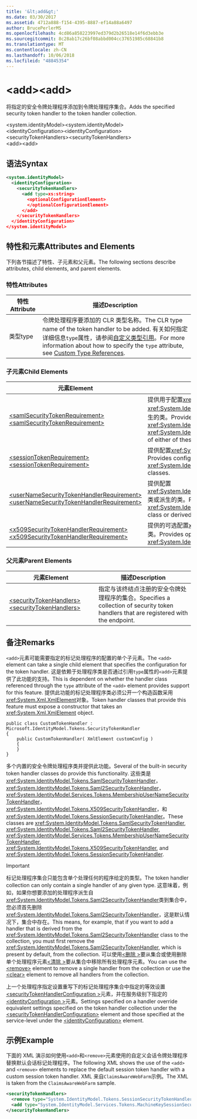 ```yaml
---
title: '&lt;add&gt;'
ms.date: 03/30/2017
ms.assetid: 4712a888-f154-4395-8887-ef14a88a6497
author: BrucePerlerMS
ms.openlocfilehash: 4cd86a858223997ed379d2b26518e14f6d3ebb3e
ms.sourcegitcommit: 8c28ab17c26bf08abbd004cc37651985c68841b8
ms.translationtype: MT
ms.contentlocale: zh-CN
ms.lasthandoff: 10/06/2018
ms.locfileid: "48845354"
---
```

# <a name="ltaddgt"></a><span data-ttu-id="408d7-102">&lt;add&gt;</span><span class="sxs-lookup"><span data-stu-id="408d7-102">&lt;add&gt;</span></span>
<span data-ttu-id="408d7-103">将指定的安全令牌处理程序添加到令牌处理程序集合。</span><span class="sxs-lookup"><span data-stu-id="408d7-103">Adds the specified security token handler to the token handler collection.</span></span>  
  
 <span data-ttu-id="408d7-104">\<system.identityModel></span><span class="sxs-lookup"><span data-stu-id="408d7-104">\<system.identityModel></span></span>  
<span data-ttu-id="408d7-105">\<identityConfiguration></span><span class="sxs-lookup"><span data-stu-id="408d7-105">\<identityConfiguration></span></span>  
<span data-ttu-id="408d7-106">\<securityTokenHandlers></span><span class="sxs-lookup"><span data-stu-id="408d7-106">\<securityTokenHandlers></span></span>  
<span data-ttu-id="408d7-107">\<add></span><span class="sxs-lookup"><span data-stu-id="408d7-107">\<add></span></span>  
  
## <a name="syntax"></a><span data-ttu-id="408d7-108">语法</span><span class="sxs-lookup"><span data-stu-id="408d7-108">Syntax</span></span>  
  
```xml  
<system.identityModel>  
  <identityConfiguration>  
    <securityTokenHandlers>  
      <add type=xs:string>  
        <optionalConfigurationElement>  
        </optionalConfigurationElement>  
      </add>  
    </securityTokenHandlers>  
  </identityConfiguration>  
</system.identityModel>  
```  
  
## <a name="attributes-and-elements"></a><span data-ttu-id="408d7-109">特性和元素</span><span class="sxs-lookup"><span data-stu-id="408d7-109">Attributes and Elements</span></span>  
 <span data-ttu-id="408d7-110">下列各节描述了特性、子元素和父元素。</span><span class="sxs-lookup"><span data-stu-id="408d7-110">The following sections describe attributes, child elements, and parent elements.</span></span>  
  
### <a name="attributes"></a><span data-ttu-id="408d7-111">特性</span><span class="sxs-lookup"><span data-stu-id="408d7-111">Attributes</span></span>  
  
|<span data-ttu-id="408d7-112">特性</span><span class="sxs-lookup"><span data-stu-id="408d7-112">Attribute</span></span>|<span data-ttu-id="408d7-113">描述</span><span class="sxs-lookup"><span data-stu-id="408d7-113">Description</span></span>|  
|---------------|-----------------|  
|<span data-ttu-id="408d7-114">类型</span><span class="sxs-lookup"><span data-stu-id="408d7-114">type</span></span>|<span data-ttu-id="408d7-115">令牌处理程序要添加的 CLR 类型名称。</span><span class="sxs-lookup"><span data-stu-id="408d7-115">The CLR type name of the token handler to be added.</span></span> <span data-ttu-id="408d7-116">有关如何指定详细信息`type`属性，请参阅[自定义类型引用](https://msdn.microsoft.com/library/7286d2e3-c63d-49fd-abdc-ce2705f22c24)。</span><span class="sxs-lookup"><span data-stu-id="408d7-116">For more information about how to specify the `type` attribute, see [Custom Type References](https://msdn.microsoft.com/library/7286d2e3-c63d-49fd-abdc-ce2705f22c24).</span></span>|  
  
### <a name="child-elements"></a><span data-ttu-id="408d7-117">子元素</span><span class="sxs-lookup"><span data-stu-id="408d7-117">Child Elements</span></span>  
  
|<span data-ttu-id="408d7-118">元素</span><span class="sxs-lookup"><span data-stu-id="408d7-118">Element</span></span>|<span data-ttu-id="408d7-119">描述</span><span class="sxs-lookup"><span data-stu-id="408d7-119">Description</span></span>|  
|-------------|-----------------|  
|[<span data-ttu-id="408d7-120">\<samlSecurityTokenRequirement></span><span class="sxs-lookup"><span data-stu-id="408d7-120">\<samlSecurityTokenRequirement></span></span>](../../../../../docs/framework/configure-apps/file-schema/windows-identity-foundation/samlsecuritytokenrequirement.md)|<span data-ttu-id="408d7-121">提供用于配置<xref:System.IdentityModel.Tokens.SamlSecurityTokenHandler>类，<xref:System.IdentityModel.Tokens.Saml2SecurityTokenHandler>类或这些类的任何一个的派生的类。</span><span class="sxs-lookup"><span data-stu-id="408d7-121">Provides configuration for the <xref:System.IdentityModel.Tokens.SamlSecurityTokenHandler> class, the <xref:System.IdentityModel.Tokens.Saml2SecurityTokenHandler> class, or a derived class of either of these classes.</span></span>|  
|[<span data-ttu-id="408d7-122">\<sessionTokenRequirement></span><span class="sxs-lookup"><span data-stu-id="408d7-122">\<sessionTokenRequirement></span></span>](../../../../../docs/framework/configure-apps/file-schema/windows-identity-foundation/sessiontokenrequirement.md)|<span data-ttu-id="408d7-123">提供配置<xref:System.IdentityModel.Tokens.SessionSecurityTokenHandler>类或派生的类。</span><span class="sxs-lookup"><span data-stu-id="408d7-123">Provides configuration for the <xref:System.IdentityModel.Tokens.SessionSecurityTokenHandler> class or derived classes.</span></span>|  
|[<span data-ttu-id="408d7-124">\<userNameSecurityTokenHandlerRequirement></span><span class="sxs-lookup"><span data-stu-id="408d7-124">\<userNameSecurityTokenHandlerRequirement></span></span>](../../../../../docs/framework/configure-apps/file-schema/windows-identity-foundation/usernamesecuritytokenhandlerrequirement.md)|<span data-ttu-id="408d7-125">提供配置<xref:System.IdentityModel.Services.Tokens.MembershipUserNameSecurityTokenHandler>类或派生的类。</span><span class="sxs-lookup"><span data-stu-id="408d7-125">Provides configuration for the <xref:System.IdentityModel.Services.Tokens.MembershipUserNameSecurityTokenHandler> class or derived classes.</span></span>|  
|[<span data-ttu-id="408d7-126">\<x509SecurityTokenHandlerRequirement></span><span class="sxs-lookup"><span data-stu-id="408d7-126">\<x509SecurityTokenHandlerRequirement></span></span>](../../../../../docs/framework/configure-apps/file-schema/windows-identity-foundation/x509securitytokenhandlerrequirement.md)|<span data-ttu-id="408d7-127">提供的可选配置<xref:System.IdentityModel.Tokens.X509SecurityTokenHandler>类或派生的类。</span><span class="sxs-lookup"><span data-stu-id="408d7-127">Provides optional configuration for the <xref:System.IdentityModel.Tokens.X509SecurityTokenHandler> class or derived classes.</span></span>|  
  
### <a name="parent-elements"></a><span data-ttu-id="408d7-128">父元素</span><span class="sxs-lookup"><span data-stu-id="408d7-128">Parent Elements</span></span>  
  
|<span data-ttu-id="408d7-129">元素</span><span class="sxs-lookup"><span data-stu-id="408d7-129">Element</span></span>|<span data-ttu-id="408d7-130">描述</span><span class="sxs-lookup"><span data-stu-id="408d7-130">Description</span></span>|  
|-------------|-----------------|  
|[<span data-ttu-id="408d7-131">\<securityTokenHandlers></span><span class="sxs-lookup"><span data-stu-id="408d7-131">\<securityTokenHandlers></span></span>](../../../../../docs/framework/configure-apps/file-schema/windows-identity-foundation/securitytokenhandlers.md)|<span data-ttu-id="408d7-132">指定与该终结点注册的安全令牌处理程序的集合。</span><span class="sxs-lookup"><span data-stu-id="408d7-132">Specifies a collection of security token handlers that are registered with the endpoint.</span></span>|  
  
## <a name="remarks"></a><span data-ttu-id="408d7-133">备注</span><span class="sxs-lookup"><span data-stu-id="408d7-133">Remarks</span></span>  
 <span data-ttu-id="408d7-134">`<add>`元素可能需要指定的标记处理程序的配置的单个子元素。</span><span class="sxs-lookup"><span data-stu-id="408d7-134">The `<add>` element can take a single child element that specifies the configuration for the token handler.</span></span> <span data-ttu-id="408d7-135">这是依赖于处理程序类是否通过引用`type`属性的`<add>`元素提供了此功能的支持。</span><span class="sxs-lookup"><span data-stu-id="408d7-135">This is dependent on whether the handler class referenced through the `type` attribute of the `<add>` element provides support for this feature.</span></span> <span data-ttu-id="408d7-136">提供此功能的标记处理程序类必须公开一个构造函数采用<xref:System.Xml.XmlElement>对象。</span><span class="sxs-lookup"><span data-stu-id="408d7-136">Token handler classes that provide this feature must expose a constructor that takes an <xref:System.Xml.XmlElement> object.</span></span>  
  
```  
public class CustomTokenHandler : Microsoft.IdentityModel.Tokens.SecurityTokenHandler  
{  
    public CustomTokenHandler( XmlElement customConfig )  
    {  
    }  
}  
```  
  
 <span data-ttu-id="408d7-137">多个内置的安全令牌处理程序类并提供此功能。</span><span class="sxs-lookup"><span data-stu-id="408d7-137">Several of the built-in security token handler classes do provide this functionality.</span></span> <span data-ttu-id="408d7-138">这些类是<xref:System.IdentityModel.Tokens.SamlSecurityTokenHandler>， <xref:System.IdentityModel.Tokens.Saml2SecurityTokenHandler>， <xref:System.IdentityModel.Services.Tokens.MembershipUserNameSecurityTokenHandler>， <xref:System.IdentityModel.Tokens.X509SecurityTokenHandler>，和<xref:System.IdentityModel.Tokens.SessionSecurityTokenHandler>。</span><span class="sxs-lookup"><span data-stu-id="408d7-138">These classes are <xref:System.IdentityModel.Tokens.SamlSecurityTokenHandler>, <xref:System.IdentityModel.Tokens.Saml2SecurityTokenHandler>, <xref:System.IdentityModel.Services.Tokens.MembershipUserNameSecurityTokenHandler>, <xref:System.IdentityModel.Tokens.X509SecurityTokenHandler>, and <xref:System.IdentityModel.Tokens.SessionSecurityTokenHandler>.</span></span>  
  
> [!IMPORTANT]
>  <span data-ttu-id="408d7-139">标记处理程序集合只能包含单个处理任何的程序给定的类型。</span><span class="sxs-lookup"><span data-stu-id="408d7-139">The token handler collection can only contain a single handler of any given type.</span></span> <span data-ttu-id="408d7-140">这意味着，例如，如果你想要添加的处理程序派生自<xref:System.IdentityModel.Tokens.Saml2SecurityTokenHandler>类到集合中，您必须首先删除<xref:System.IdentityModel.Tokens.Saml2SecurityTokenHandler>，这是默认情况下，集合中存在。</span><span class="sxs-lookup"><span data-stu-id="408d7-140">This means, for example, that if you want to add a handler that is derived from the <xref:System.IdentityModel.Tokens.Saml2SecurityTokenHandler> class to the collection, you must first remove the <xref:System.IdentityModel.Tokens.Saml2SecurityTokenHandler>, which is present by default, from the collection.</span></span> <span data-ttu-id="408d7-141">可以使用[\<删除 >](../../../../../docs/framework/configure-apps/file-schema/windows-identity-foundation/remove.md)要从集合或使用删除单个处理程序元素[\<清除 >](../../../../../docs/framework/configure-apps/file-schema/windows-identity-foundation/clear.md)要从集合中移除所有处理程序元素。</span><span class="sxs-lookup"><span data-stu-id="408d7-141">You can use the [\<remove>](../../../../../docs/framework/configure-apps/file-schema/windows-identity-foundation/remove.md) element to remove a single handler from the collection or use the [\<clear>](../../../../../docs/framework/configure-apps/file-schema/windows-identity-foundation/clear.md) element to remove all handlers from the collection.</span></span>  
  
 <span data-ttu-id="408d7-142">上一个处理程序指定设置重写下的标记处理程序集合中指定的等效设置[ \<securityTokenHandlerConfiguration >](../../../../../docs/framework/configure-apps/file-schema/windows-identity-foundation/securitytokenhandlerconfiguration.md)元素，并在服务级别下指定的[ \<identityConfiguration >](../../../../../docs/framework/configure-apps/file-schema/windows-identity-foundation/identityconfiguration.md)元素。</span><span class="sxs-lookup"><span data-stu-id="408d7-142">Settings specified on a handler override equivalent settings specified on the token handler collection under the [\<securityTokenHandlerConfiguration>](../../../../../docs/framework/configure-apps/file-schema/windows-identity-foundation/securitytokenhandlerconfiguration.md) element and those specified at the service-level under the [\<identityConfiguration>](../../../../../docs/framework/configure-apps/file-schema/windows-identity-foundation/identityconfiguration.md) element.</span></span>  
  
## <a name="example"></a><span data-ttu-id="408d7-143">示例</span><span class="sxs-lookup"><span data-stu-id="408d7-143">Example</span></span>  
 <span data-ttu-id="408d7-144">下面的 XML 演示如何使用`<add>`和`<remove>`元素使用的自定义会话令牌处理程序替换默认会话标记处理程序。</span><span class="sxs-lookup"><span data-stu-id="408d7-144">The following XML shows the use of the `<add>` and `<remove>` elements to replace the default session token handler with a custom session token handler.</span></span> <span data-ttu-id="408d7-145">XML 来自`ClaimsAwareWebFarm`示例。</span><span class="sxs-lookup"><span data-stu-id="408d7-145">The XML is taken from the `ClaimsAwareWebFarm` sample.</span></span>  
  
```xml  
<securityTokenHandlers>  
  <remove type="System.IdentityModel.Tokens.SessionSecurityTokenHandler, System.IdentityModel, Version=4.0.0.0, Culture=neutral, PublicKeyToken=b77a5c561934e089" />  
  <add type="System.IdentityModel.Services.Tokens.MachineKeySessionSecurityTokenHandler, System.IdentityModel.Services, Version=4.0.0.0, Culture=neutral, PublicKeyToken=b77a5c561934e089" />  
</securityTokenHandlers>  
```
